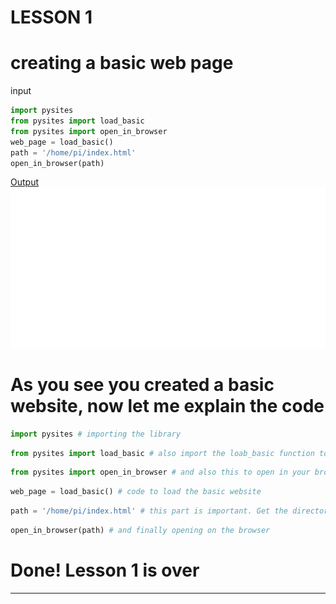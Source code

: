 # LESSON 1
# creating a basic web page
input
```python
import pysites
from pysites import load_basic
from pysites import open_in_browser
web_page = load_basic()
path = '/home/pi/index.html'
open_in_browser(path)
```
<a href="assets/ss1.png">Output</a>
<img src="assets/ss1.png">

# As you see you created a basic website, now let me explain the code
```python
import pysites # importing the library
```
```python
from pysites import load_basic # also import the loab_basic function to create a basic website
```
```python
from pysites import open_in_browser # and also this to open in your browser
```
```python
web_page = load_basic() # code to load the basic website
```
```python
path = '/home/pi/index.html' # this part is important. Get the directory that you saved the library after, you will see the "index.html" file. Copy the path. And paste it
```
```python
open_in_browser(path) # and finally opening on the browser
```
# Done! Lesson 1 is over
<hr>
